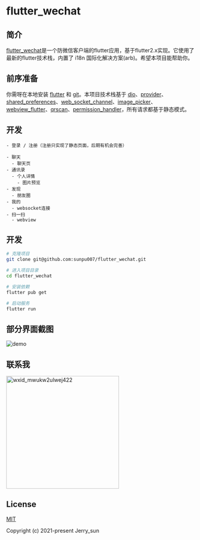 # flutter_wechat

## 简介

[flutter_wechat](https://github.com/sunpu007/flutter_wechat)是一个防微信客户端的flutter应用，基于flutter2.x实现。它使用了最新的flutter技术栈，内置了 i18n 国际化解决方案(arb)。希望本项目能帮助你。

## 前序准备

你需呀在本地安装 [flutter](https://flutter.dev/docs/get-started/install) 和 [git](https://git-scm.com/)。本项目技术栈基于 [dio](https://pub.dev/packages/dio)、[provider](https://pub.dev/packages/provider)、[shared_preferences](https://pub.dev/packages/shared_preferences)、[web_socket_channel](https://pub.dev/packages/web_socket_channel)、[image_picker](https://pub.dev/packages/image_picker)、[webview_flutter](https://pub.dev/packages/webview_flutter)、[qrscan](https://pub.dev/packages/qrscan)、[permission_handler](https://pub.dev/packages/permission_handler)，所有请求都基于静态模式。

## 开发

```
- 登录 / 注册（注册只实现了静态页面，后期有机会完善）

- 聊天
  - 聊天页
- 通讯录
  - 个人详情
    - 图片预览
- 发现
  - 朋友圈
- 我的
  - websocket连接
- 扫一扫
  - webview

```

## 开发

```bash
# 克隆项目
git clone git@github.com:sunpu007/flutter_wechat.git

# 进入项目目录
cd flutter_wechat

# 安装依赖
flutter pub get

# 启动服务
flutter run
```
## 部分界面截图

![demo](https://user-images.githubusercontent.com/20461171/127133672-211d77be-8ee6-4972-a5fb-6f4ec690444c.png)

## 联系我

<img src="https://user-images.githubusercontent.com/20461171/127292875-69a03211-59c3-4df4-adde-0b1fbaae44cc.jpg" width="300px" alt="wxid_mwukw2ulwej422" />

## License

[MIT](https://github.com/sunpu007/flutter_wechat/blob/main/LICENSE)

Copyright (c) 2021-present Jerry_sun
